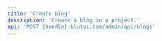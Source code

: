 ```yaml
---
title: 'Create blog'
description: 'Create a blog in a project.'
api: 'POST {handle}.blutui.com/admin/api/blogs'
---
```

